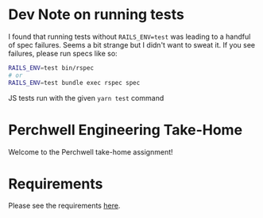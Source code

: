 # Dev Note on running tests
I found that running tests without `RAILS_ENV=test` was leading to a handful of spec failures. Seems a bit strange but I didn't want to sweat it. If you see failures, please run specs like so:

```sh
RAILS_ENV=test bin/rspec 
# or
RAILS_ENV=test bundle exec rspec spec
```

JS tests run with the given `yarn test` command

# Perchwell Engineering Take-Home

Welcome to the Perchwell take-home assignment!

# Requirements

Please see the requirements [here](https://github.com/RivingtonHoldings/engineering_take_home/blob/main/REQUIREMENTS.md).

